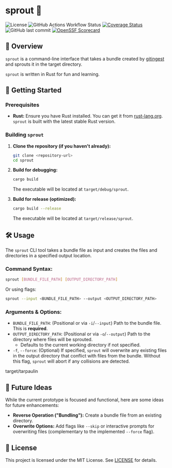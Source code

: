 # sprout 🌱

![License](https://img.shields.io/github/license/nightconcept/sprout)
![GitHub Actions Workflow Status](https://img.shields.io/github/actions/workflow/status/nightconcept/sprout/ci.yml)
[![Coverage Status](https://coveralls.io/repos/github/nightconcept/sprout/badge.svg?branch=main)](https://coveralls.io/github/nightconcept/sprout?branch=main)
![GitHub last commit](https://img.shields.io/github/last-commit/nightconcept/sprout)
[![OpenSSF Scorecard](https://api.scorecard.dev/projects/github.com/nightconcept/sprout/badge)](https://scorecard.dev/viewer/?uri=github.com/nightconcept/sprout)

## 🌟 Overview

`sprout` is a command-line interface that takes a bundle created by [gitingest](https://gitingest.com/) and sprouts it in the target directory.

`sprout` is written in Rust for fun and learning.

## 🚀 Getting Started

### Prerequisites

*   **Rust:** Ensure you have Rust installed. You can get it from [rust-lang.org](https://www.rust-lang.org/). `sprout` is built with the latest stable Rust version.

### Building `sprout`

1.  **Clone the repository (if you haven't already):**
    ```bash
    git clone <repository-url>
    cd sprout
    ```
2.  **Build for debugging:**
    ```bash
    cargo build
    ```
    The executable will be located at `target/debug/sprout`.

3.  **Build for release (optimized):**
    ```bash
    cargo build --release
    ```
    The executable will be located at `target/release/sprout`.

## 🛠️ Usage

The `sprout` CLI tool takes a bundle file as input and creates the files and directories in a specified output location.

### Command Syntax:

```bash
sprout [BUNDLE_FILE_PATH] [OUTPUT_DIRECTORY_PATH]
```

Or using flags:

```bash
sprout --input <BUNDLE_FILE_PATH> --output <OUTPUT_DIRECTORY_PATH>
```

### Arguments & Options:

*   `BUNDLE_FILE_PATH`: (Positional or via `-i`/`--input`) Path to the bundle file. This is **required**.
*   `OUTPUT_DIRECTORY_PATH`: (Positional or via `-o`/`--output`) Path to the directory where files will be sprouted.
    *   Defaults to the current working directory if not specified.
*   `-f`, `--force`: (Optional) If specified, `sprout` will overwrite any existing files in the output directory that conflict with files from the bundle. Without this flag, `sprout` will abort if any collisions are detected.

target/tarpaulin

## 🔮 Future Ideas

While the current prototype is focused and functional, here are some ideas for future enhancements:

*   **Reverse Operation ("Bundling"):** Create a bundle file from an existing directory.
*   **Overwrite Options:** Add flags like `--skip` or interactive prompts for overwriting files (complementary to the implemented `--force` flag).

## 📜 License

This project is licensed under the MIT License. See [LICENSE](docs/LICENSE) for details.
